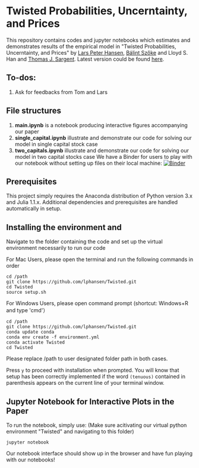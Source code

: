 # Twisted Probabilities, Uncerntainty, and Prices
This repository contains codes and jupyter notebooks which estimates and demonstrates results of the empirical model in "Twisted Probabilities, Uncerntainty, and Prices" by [Lars Peter Hansen][id1], [Bálint Szőke][id2] and Lloyd S. Han and [Thomas J. Sargent][id3]. Latest version could be found [here][id4].

[id1]: https://larspeterhansen.org/
[id2]: https://www.balintszoke.com/
[id3]: http://www.tomsargent.com/
[id4]: https://larspeterhansen.org/research/papers/

## To-dos:
1. Ask for feedbacks from Tom and Lars

## File structures
1. __main.ipynb__ is a notebook producing interactive figures accompanying our paper
2. __single_capital.ipynb__ illustrate and demonstrate our code for solving our model in single capital stock case
3. __two_capitals.ipynb__ illustrate and demonstrate our code for solving our model in two capital stocks case
We have a Binder for users to play with our notebook without setting up files on their local machine: [![Binder](https://mybinder.org/badge_logo.svg)](https://mybinder.org/v2/gh/lphansen/Twisted/master)

## Prerequisites

This project simply requires the Anaconda distribution of Python version 3.x and Julia 1.1.x. Additional dependencies and prerequisites are handled automatically in setup.

## Installing the environment and 

Navigate to the folder containing the code and set up the virtual environment necessarily to run our code

For Mac Users, please open the terminal and run the following commands in order
```
cd /path
git clone https://github.com/lphansen/Twisted.git
cd Twisted
source setup.sh
```
For Windows Users, please open command prompt (shortcut: Windows+R and type 'cmd'）
```
cd /path
git clone https://github.com/lphansen/Twisted.git
conda update conda
conda env create -f environment.yml
conda activate Twisted
cd Twisted
```
Please replace /path to user designated folder path in both cases.

Press `y` to proceed with installation when prompted. You will know that setup has been correctly implemented if the word `(tenuous)` contained in parenthesis appears on the current line of your terminal window.

## Jupyter Notebook for Interactive Plots in the Paper

To run the notebook, simply use: (Make sure acitivating our virtual python environment "Twisted" and navigating to this folder)
```
jupyter notebook
```

Our notebook interface should show up in the browser and have fun playing with our notebooks!


